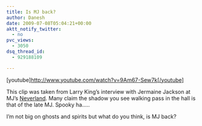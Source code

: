 ```yaml
---
title: Is MJ back?
author: Danesh
date: 2009-07-08T05:04:21+00:00
aktt_notify_twitter:
  - no
pvc_views:
  - 3050
dsq_thread_id:
  - 929188109

---
```

[youtube]http://www.youtube.com/watch?v=9Am67-Sew7k[/youtube]

This clip was taken from Larry King&#8217;s interview with Jermaine Jackson at MJ&#8217;s [Neverland][1]. Many claim the shadow you see walking pass in the hall is that of the late MJ. Spooky ha&#8230;..

I&#8217;m not big on ghosts and spirits but what do you think, is MJ back?

 [1]: http://en.wikipedia.org/wiki/Neverland_Ranch